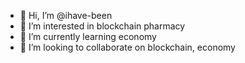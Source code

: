 - 👋 Hi, I’m @ihave-been
- 👀 I’m interested in blockchain pharmacy 
- 🌱 I’m currently learning economy
- 💞️ I’m looking to collaborate on blockchain, economy


<!---
ihave-been/ihave-been is a ✨ special ✨ repository because its `README.md` (this file) appears on your GitHub profile.
You can click the Preview link to take a look at your changes.
--->
